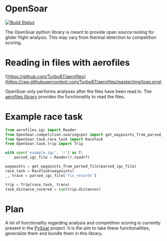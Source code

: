 # OpenSoar
[![Build Status](https://travis-ci.org/GliderGeek/PySoar.svg?branch=master)](https://travis-ci.org/GliderGeek/PySoar)

The OpenSoar python library is meant to provide open source tooling for glider flight analysis. This may vary from 
thermal detection to competition scoring.

# Reading in files with aerofiles

![https://github.com/Turbo87/aerofiles](https://raw.githubusercontent.com/Turbo87/aerofiles/master/img/logo.png)

OpenSoar only performs analyses after the files have been read in. The [aerofiles library](https://github.com/Turbo87/aerofiles) provides the functionality
to read the files.

# Example race task
```python
from aerofiles.igc import Reader
from OpenSoar.competition.soaringspot import get_waypoints_from_parsed_file
from OpenSoar.task.race_task import RaceTask
from OpenSoar.task.trip import Trip

with open('example.igc', 'r') as f:
    parsed_igc_file = Reader().read(f)

waypoints = get_waypoints_from_parsed_file(parsed_igc_file)
race_task = RaceTask(waypoints)
_, trace = parsed_igc_file['fix_records']

trip = Trip(race_task, trace)
task_distance_covered = sum(trip.distances)
```

# Plan
A lot of functionality regarding analysis and competition scoring is currently present in the
[PySoar](https://github.com/GliderGeek/PySoar) project. It is the aim to take these functionalities, generalize them
and bundle them in this library.
